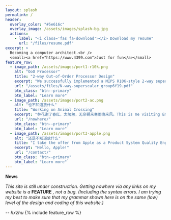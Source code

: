 ```yaml
---
layout: splash
permalink: /
header:
  overlay_color: "#5e616c"
  overlay_image: /assets/images/splash-bg.jpg
  actions:
    - label: "<i class='fas fa-download'></i> Download my resume"
      url: "/files/resume.pdf"
excerpt: >
  Becoming a computer architect.<br />
  <small><a href="https://www.4399.com">Just for fun</a></small>
feature_row:
  - image_path: /assets/images/port1-r10k.png
    alt: "OoO Processor"
    title: "2-way Out-of-Order Processor Design"
    excerpt: "We successfully implemented a MIPS R10K-style 2-way superscalar out-of-order processor with a ​clock period of 10.5 ns and an average ​CPI of 1.76​"
    url: "/assets/files/N-way-superscalar_group6f19.pdf"
    btn_class: "btn--primary"
    btn_label: "Learn more"
  - image_path: /assets/images/port2-ac.png
    alt: "也不知道放什么"
    title: "Working on Animal Crossing"
    excerpt: "林花谢了春红，太匆匆，无奈朝来寒雨晚来风。This is me visiting Enhao's island, who is a talented friend of mine."
    url: "/nowhere/"
    btn_class: "btn--primary"
    btn_label: "Learn more"
  - image_path: /assets/images/port3-apple.png
    alt: "还是不知道放什么"
    title: "I take the offer from Apple as a Product System Quality Engineer Intern"
    excerpt: "Hello, Apple!"
    url: "/contact/"
    btn_class: "btn--primary"
    btn_label: "Learn more"      
---
```

**News**

*This site is still under construction. Getting nowhere via any links on my website is a* **FEATURE**  *, not a bug. (Including the syntax errors. I am trying my best to make sure that my grammar shown here is on the same (low) level of the design and coding of this website.)* 

*-- hxzhu*
{% include feature_row %}